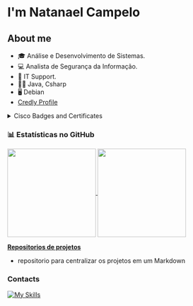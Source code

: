 # I'm Natanael Campelo

## About me

- 🎓 Análise e Desenvolvimento de Sistemas.
- 💻 Analista de Segurança da Informação.
- 💼 IT Support.
- 👨‍💻 Java, Csharp
- 🖥 Debian
- [Credly Profile](https://www.credly.com/users/natamaia)

<details><summary>Cisco Badges and Certificates</summary>
  
[Network Defense Badge](https://www.credly.com/badges/ae24dd78-dc08-4948-88a1-dbdfd0407a7a/public_url) 
</details>

### 📊 Estatísticas no GitHub

<a href="https://github.com/anuraghazra/github-readme-stats">
  <img height=200 align="center" src="https://github-readme-stats.vercel.app/api?username=natamaia&theme=catppuccin_mocha&show_icons=true" />
</a>
<a href="https://github.com/anuraghazra/convoychat">
  <img height=200 align="center" src="https://github-readme-stats.vercel.app/api/top-langs?username=natamaia&layout=donut&&theme=catppuccin_mocha&langs_count=4&card_width=320" />
</a>


**[Repositorios de projetos](https://github.com/natamaia/academic-projects/blob/main/README.md)**
  - repositorio para centralizar os projetos em um Markdown


### Contacts  
[![My Skills](https://skillicons.dev/icons?i=linkedin)](https://linkedin.com/in/natamaia)
